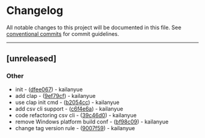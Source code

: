 # Changelog

All notable changes to this project will be documented in this file. See [conventional commits](https://www.conventionalcommits.org/) for commit guidelines.

---
## [unreleased]

### Other

- init - ([dfee067](https://github.com/kailanyue/template/commit/dfee06794f9ef2d88c8b3e383b3983c7ed294690)) - kailanyue
- add clap - ([9ef79cf](https://github.com/kailanyue/template/commit/9ef79cf18bee85a8380f80a47b6b595838642029)) - kailanyue
- use clap init cmd - ([b2054cc](https://github.com/kailanyue/template/commit/b2054cc3ae293e8a4f0f09c9f89ffb5a6689b736)) - kailanyue
- add csv cli support - ([c6f4e6a](https://github.com/kailanyue/template/commit/c6f4e6a31fe50b6dd781bd7a8d805588f1a5beee)) - kailanyue
- code refactoring csv cli - ([39c46d0](https://github.com/kailanyue/template/commit/39c46d00666fe22c072014dbfa69bdd802d8b38f)) - kailanyue
- remove Windows platform build conf - ([bf98c09](https://github.com/kailanyue/template/commit/bf98c09e929ab9b7530485cdc18946517143d504)) - kailanyue
- change tag version rule - ([9007f59](https://github.com/kailanyue/template/commit/9007f59bdf3ea8ca41c221d3bef23a4de1e6f2e7)) - kailanyue

<!-- generated by git-cliff -->
